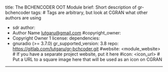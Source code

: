 title: The BCHENCODER OOT Module
brief: Short description of gr-bchencoder
tags: # Tags are arbitrary, but look at CGRAN what other authors are using
  - sdr
author:
  - Author Name <lutgaru@gmail.com>
#copyright_owner:
  - Copyright Owner 1
license:
dependencies:
  - gnuradio (>= 3.7.0)
gr_supported_version: 3.8 
repo: https://gitlab.com/lutgaru/gr-bchcoder.git
#website: <module_website> # If you have a separate project website, put it here
#icon: <icon_url> # Put a URL to a square image here that will be used as an icon on CGRAN
---

